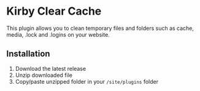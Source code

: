 # Kirby Clear Cache

This plugin allows you to clean temporary files and folders such as cache, media, .lock and .logins on your website.

## Installation

1. Download the latest release
2. Unzip downloaded file
3. Copy/paste unzipped folder in your `/site/plugins` folder
